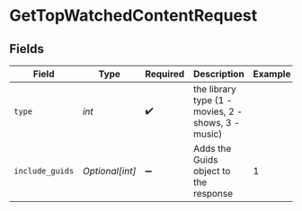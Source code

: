 # GetTopWatchedContentRequest


## Fields

| Field                                               | Type                                                | Required                                            | Description                                         | Example                                             |
| --------------------------------------------------- | --------------------------------------------------- | --------------------------------------------------- | --------------------------------------------------- | --------------------------------------------------- |
| `type`                                              | *int*                                               | :heavy_check_mark:                                  | the library type (1 - movies, 2 - shows, 3 - music) |                                                     |
| `include_guids`                                     | *Optional[int]*                                     | :heavy_minus_sign:                                  | Adds the Guids object to the response<br/>          | 1                                                   |